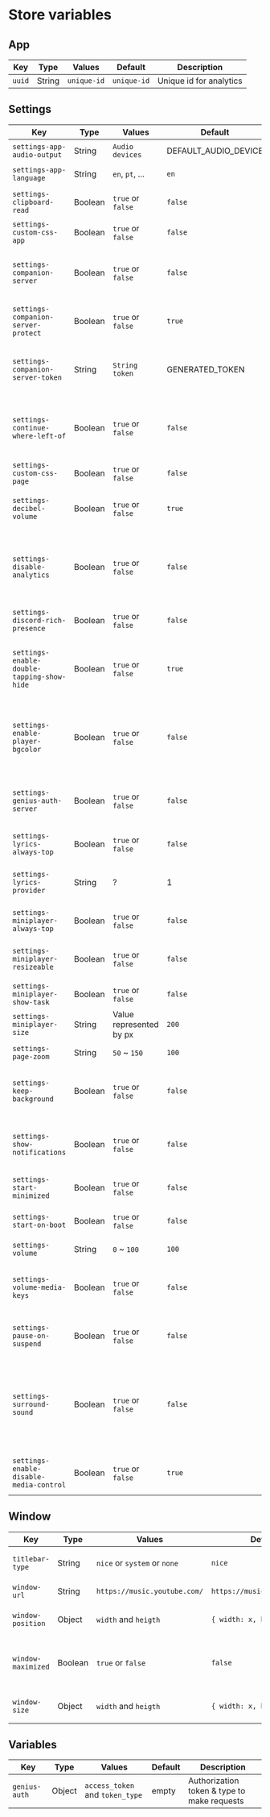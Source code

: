 # Store variables

## App
| Key                                   | Type    | Values                       | Default                      | Description             |
| ------------------------------------- | ------- | ---------------------------- | ---------------------------- | ----------------------- |
| `uuid`                                | String  | `unique-id`                  | `unique-id`                  | Unique id for analytics |

## Settings
| Key                                        | Type    | Values                       | Default                      | Description                                                                          |
| ------------------------------------------ | ------- | ---------------------------- | ---------------------------- | -------------------------------------------------------------------------------------|
| `settings-app-audio-output`                | String  | `Audio devices`              | DEFAULT_AUDIO_DEVICE         | Define default audio output                                                          |
| `settings-app-language`                    | String  | `en`, `pt`, ...              | `en`                         | Language of the app                                                                  |
| `settings-clipboard-read`                  | Boolean | `true` or `false`            | `false`                      | Reads the clipboard for youtube links                                                |
| `settings-custom-css-app`                  | Boolean | `true` or `false`            | `false`                      | Custom css for main app                                                              |
| `settings-companion-server`                | Boolean | `true` or `false`            | `false`                      | Companion Server to control the player remotely                                      |
| `settings-companion-server-protect`        | Boolean | `true` or `false`            | `true`                       | Enable or disable protection of companion                                            |
| `settings-companion-server-token`          | String  | `String token`               | GENERATED_TOKEN              | Token to prevent anonymous control of the player                                     |
| `settings-continue-where-left-of`          | Boolean | `true` or `false`            | `false`                      | When you close and open the app, will return where you stopped                       |
| `settings-custom-css-page`                 | Boolean | `true` or `false`            | `false`                      | Custom css for web page                                                              |
| `settings-decibel-volume`                  | Boolean | `true` or `false`            | `true`                       | Replace the volume control with a decibel based system                               |
| `settings-disable-analytics`               | Boolean | `true` or `false`            | `false`                      | Disables the Analytics which the Application sends to Google Analytics               |
| `settings-discord-rich-presence`           | Boolean | `true` or `false`            | `false`                      | Integration with Discord Rich Presence                                               |
| `settings-enable-double-tapping-show-hide` | Boolean | `true` or `false`            | `true`                       | Enable or disable double-tapping to show/hide main window                            |
| `settings-enable-player-bgcolor`           | Boolean | `true` or `false`            | `false`                      | Enable or disable setting the background of the player to the color of the cover art |
| `settings-genius-auth-server`              | Boolean | `true` or `false`            | `false`                      | Turns off the authentication server & Genius lyrics provider                         |
| `settings-lyrics-always-top`               | Boolean | `true` or `false`            | `false`                      | Always show lyrics window on top                                                     |
| `settings-lyrics-provider`                 | String  | ?                            | 1                            | Lyrics provider - Not entirely sure how this is implemented                          |
| `settings-miniplayer-always-top`           | Boolean | `true` or `false`            | `false`                      | Always show miniplayer on top                                                        |
| `settings-miniplayer-resizeable`           | Boolean | `true` or `false`            | `false`                      | Make miniplayer resizable or not                                                     |
| `settings-miniplayer-show-task`            | Boolean | `true` or `false`            | `false`                      | Hide from task bar                                                                   |
| `settings-miniplayer-size`                 | String  |  Value represented by px     | `200`                        | Size of miniplayer                                                                   |
| `settings-page-zoom`                       | String  | `50` ~ `150`                 | `100`                        | Zoom of the main window                                                              |
| `settings-keep-background`                 | Boolean | `true` or `false`            | `false`                      | When close main window, keep the player on background                                |
| `settings-show-notifications`              | Boolean | `true` or `false`            | `false`                      | Show notifications on desktop when change music                                      |
| `settings-start-minimized`                 | Boolean | `true` or `false`            | `false`                      | Open player minimized in tray                                                        |
| `settings-start-on-boot`                   | Boolean | `true` or `false`            | `false`                      | Open player when system starts                                                       |
| `settings-volume`                          | String  | `0` ~ `100`                  | `100`                        | Playback volume                                                                      |
| `settings-volume-media-keys`               | Boolean | `true` or `false`            | `false`                      | Enable media volume keys for the playback volume                                     |
| `settings-pause-on-suspend`                | Boolean | `true` or `false`            | `false`                      | Pause media playback on `suspend` event triggered                                    |
| `settings-surround-sound`                  | Boolean | `true` or `false`            | `false`                      | Enable Chromium Flag "try-supported-channel-layouts" for surround sound/Speaker Fill |
| `settings-enable-disable-media-control`    | Boolean | `true` or `false`            | `true`                      | Enable or Disable All Global Shortcut                                                 |

## Window
| Key                                   | Type    | Values                       | Default                      | Description                                   |
| ------------------------------------- | ------- | ---------------------------- | ---------------------------- | --------------------------------------------- |
| `titlebar-type`                       | String  | `nice` or `system` or `none` | `nice`                       | Type of frame titlebar                        |
| `window-url`                          | String  | `https://music.youtube.com/` | `https://music.youtube.com/` | YouTube Music Url                             |
| `window-position`                     | Object  | `width` and `heigth`         | `{ width: x, heigth: y }`    | Position of the main window                   |
| `window-maximized`                    | Boolean | `true` or `false`            | `false`                      | Value to define if window is maximized or not |
| `window-size`                         | Object  | `width` and `heigth`         | `{ width: x, heigth: y }`    | Sizes of the main window                      |

## Variables
| Key                                   | Type    | Values                         | Default                      | Description                                   |
| ------------------------------------- | ------- | ------------------------------ | ---------------------------- | --------------------------------------------- |
| `genius-auth`                         | Object  | `access_token` and `token_type`| empty                        | Authorization token & type to make requests   |
